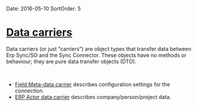 Date: 2016-05-10
SortOrder: 5

[Data carriers]()
==============================

Data carriers (or just “carriers”) are object types that transfer data between Erp Sync/SO and the Sync Connector. These objects have no methods or behaviour; they are pure data transfer objects (DTO).

 

-   [Field Meta-data carrier](Field%20Meta%20Data%20Carrier.htm) describes configuration settings for the connection.
-   [ERP Actor data carrier](ERP%20Actor%20Carrier.htm) describes company/person/project data.

 

 

 



